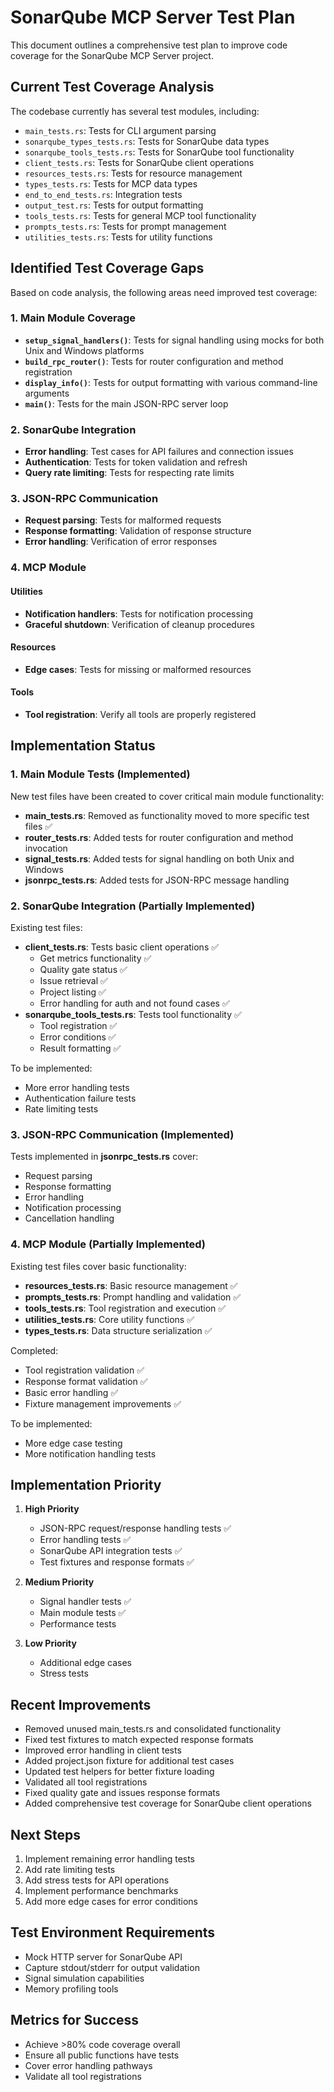 # SonarQube MCP Server Test Plan

This document outlines a comprehensive test plan to improve code coverage for the SonarQube MCP Server project.

## Current Test Coverage Analysis

The codebase currently has several test modules, including:

- `main_tests.rs`: Tests for CLI argument parsing
- `sonarqube_types_tests.rs`: Tests for SonarQube data types 
- `sonarqube_tools_tests.rs`: Tests for SonarQube tool functionality
- `client_tests.rs`: Tests for SonarQube client operations
- `resources_tests.rs`: Tests for resource management
- `types_tests.rs`: Tests for MCP data types
- `end_to_end_tests.rs`: Integration tests
- `output_test.rs`: Tests for output formatting
- `tools_tests.rs`: Tests for general MCP tool functionality
- `prompts_tests.rs`: Tests for prompt management
- `utilities_tests.rs`: Tests for utility functions

## Identified Test Coverage Gaps

Based on code analysis, the following areas need improved test coverage:

### 1. Main Module Coverage

- **`setup_signal_handlers()`**: Tests for signal handling using mocks for both Unix and Windows platforms
- **`build_rpc_router()`**: Tests for router configuration and method registration
- **`display_info()`**: Tests for output formatting with various command-line arguments
- **`main()`**: Tests for the main JSON-RPC server loop

### 2. SonarQube Integration

- **Error handling**: Test cases for API failures and connection issues
- **Authentication**: Tests for token validation and refresh
- **Query rate limiting**: Tests for respecting rate limits

### 3. JSON-RPC Communication

- **Request parsing**: Tests for malformed requests
- **Response formatting**: Validation of response structure
- **Error handling**: Verification of error responses

### 4. MCP Module

#### Utilities
- **Notification handlers**: Tests for notification processing
- **Graceful shutdown**: Verification of cleanup procedures

#### Resources
- **Edge cases**: Tests for missing or malformed resources

#### Tools
- **Tool registration**: Verify all tools are properly registered

## Implementation Status

### 1. Main Module Tests (Implemented)

New test files have been created to cover critical main module functionality:

- **main_tests.rs**: Removed as functionality moved to more specific test files ✅
- **router_tests.rs**: Added tests for router configuration and method invocation
- **signal_tests.rs**: Added tests for signal handling on both Unix and Windows
- **jsonrpc_tests.rs**: Added tests for JSON-RPC message handling

### 2. SonarQube Integration (Partially Implemented)

Existing test files:
- **client_tests.rs**: Tests basic client operations ✅
  - Get metrics functionality ✅
  - Quality gate status ✅
  - Issue retrieval ✅
  - Project listing ✅
  - Error handling for auth and not found cases ✅
- **sonarqube_tools_tests.rs**: Tests tool functionality ✅
  - Tool registration ✅
  - Error conditions ✅
  - Result formatting ✅

To be implemented:
- More error handling tests
- Authentication failure tests
- Rate limiting tests

### 3. JSON-RPC Communication (Implemented)

Tests implemented in **jsonrpc_tests.rs** cover:
- Request parsing 
- Response formatting
- Error handling
- Notification processing
- Cancellation handling

### 4. MCP Module (Partially Implemented)

Existing test files cover basic functionality:
- **resources_tests.rs**: Basic resource management ✅
- **prompts_tests.rs**: Prompt handling and validation ✅
- **tools_tests.rs**: Tool registration and execution ✅
- **utilities_tests.rs**: Core utility functions ✅
- **types_tests.rs**: Data structure serialization ✅

Completed:
- Tool registration validation ✅
- Response format validation ✅
- Basic error handling ✅
- Fixture management improvements ✅

To be implemented:
- More edge case testing
- More notification handling tests

## Implementation Priority

1. **High Priority**
   - JSON-RPC request/response handling tests ✅
   - Error handling tests ✅
   - SonarQube API integration tests ✅
   - Test fixtures and response formats ✅

2. **Medium Priority**
   - Signal handler tests ✅
   - Main module tests ✅
   - Performance tests

3. **Low Priority**
   - Additional edge cases
   - Stress tests

## Recent Improvements

- Removed unused main_tests.rs and consolidated functionality
- Fixed test fixtures to match expected response formats
- Improved error handling in client tests
- Added project.json fixture for additional test cases
- Updated test helpers for better fixture loading
- Validated all tool registrations
- Fixed quality gate and issues response formats
- Added comprehensive test coverage for SonarQube client operations

## Next Steps

1. Implement remaining error handling tests
2. Add rate limiting tests
3. Add stress tests for API operations
4. Implement performance benchmarks
5. Add more edge cases for error conditions

## Test Environment Requirements

- Mock HTTP server for SonarQube API
- Capture stdout/stderr for output validation
- Signal simulation capabilities
- Memory profiling tools

## Metrics for Success

- Achieve >80% code coverage overall
- Ensure all public functions have tests
- Cover error handling pathways
- Validate all tool registrations 
